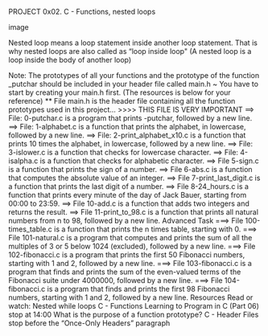 PROJECT 0x02. C - Functions, nested loops


image


Nested loop means a loop statement inside another loop statement. That is why nested loops are also called as “loop inside loop"
(A nested loop is a loop inside the body of another loop)

Note: The prototypes of all your functions and the prototype of the function _putchar should be included in your header file called main.h ~ You have to start by creating your main.h first. (The resources is below for your reference)
** File main.h is the header file containing all the function prototypes used in this project... >>>> THIS FILE IS VERY IMPORTANT
==> File: 0-putchar.c is a program that prints -putchar, followed by a new line.
==> File: 1-alphabet.c is a function that prints the alphabet, in lowercase, followed by a new line.
==> File: 2-print_alphabet_x10.c is a function that prints 10 times the alphabet, in lowercase, followed by a new line.
==> File: 3-islower.c is a function that checks for lowercase character.
==> File: 4-isalpha.c is a function that checks for alphabetic character.
==> File 5-sign.c is a function that prints the sign of a number.
==> File 6-abs.c is a function that computes the absolute value of an integer.
==> File 7-print_last_digit.c is a function that prints the last digit of a number.
==> File 8-24_hours.c is a function that prints every minute of the day of Jack Bauer, starting from 00:00 to 23:59.
==> File 10-add.c is a function that adds two integers and returns the result.
==> File 11-print_to_98.c is a function that prints all natural numbers from n to 98, followed by a new line.
Advanced Task
===> File 100-times_table.c is a function that prints the n times table, starting with 0.
===> File 101-natural.c is a program that computes and prints the sum of all the multiples of 3 or 5 below 1024 (excluded), followed by a new line.
===> File 102-fibonacci.c is a program that prints the first 50 Fibonacci numbers, starting with 1 and 2, followed by a new line.
===> File 103-fibonacci.c is a program that finds and prints the sum of the even-valued terms of the Fibonacci suite under 4000000, followed by a new line.
===> File 104-fibonacci.c is a program that finds and prints the first 98 Fibonacci numbers, starting with 1 and 2, followed by a new line.
Resources
Read or watch:
Nested while loops
C - Functions
Learning to Program in C (Part 06) stop at 14:00
What is the purpose of a function prototype?
C - Header Files stop before the “Once-Only Headers” paragraph
